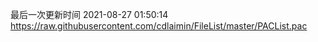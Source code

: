 最后一次更新时间 2021-08-27 01:50:14
https://raw.githubusercontent.com/cdlaimin/FileList/master/PACList.pac

